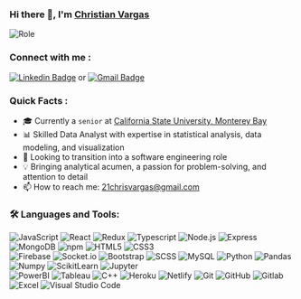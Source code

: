 ### Hi there 👋, I'm [Christian Vargas](https://github.com/c-vargas)
![Role](https://img.shields.io/badge/Role-Data_Analyst-green)

### Connect with me : <br>
[![Linkedin Badge](https://img.shields.io/badge/-Christian_Vargas-blue?style=flat-square&logo=Linkedin&logoColor=white&link=https://www.linkedin.com/in/christian-vargas21/)](https://www.linkedin.com/in/christian-vargas21/)
or [![Gmail Badge](https://img.shields.io/badge/-21chrisvargas@gmail.com-c14438?style=flat-square&logo=Gmail&logoColor=white&link=mailto:21chrisvargas@gmail.com)](mailto:21chrisvargas1@gmail.com)

### Quick Facts :

- 🎓 Currently a `senior` at [California State University, Monterey Bay](https://csumb.edu/scd/degree-programs/cs/)
- 📊 Skilled Data Analyst with expertise in statistical analysis, data modeling, and visualization
- 🔄 Looking to transition into a software engineering role
- 💡 Bringing analytical acumen, a passion for problem-solving, and attention to detail
- 📫 How to reach me: 21chrisvargas@gmail.com

### 🛠️ Languages and Tools:

![JavaScript](https://img.shields.io/badge/-JavaScript-black?style=flat-square&logo=javascript)
![React](https://img.shields.io/badge/-React-black?style=flat-square&logo=react)
![Redux](https://img.shields.io/badge/-Redux-black?style=flat-square&logo=Redux)
![Typescript](https://img.shields.io/badge/-Typescript-black?style=flat-square&logo=Typescript)
![Node.js](https://img.shields.io/badge/-Node.js-black?style=flat-square&logo=Node.js)
![Express](https://img.shields.io/badge/-Express.js-black?style=flat-square&logo=express)
![MongoDB](https://img.shields.io/badge/-MongoDB-black?style=flat-square&logo=mongodb)
![npm](https://img.shields.io/badge/-npm-black?style=flat-square&logo=npm)
![HTML5](https://img.shields.io/badge/-HTML5-black?style=flat-square&logo=html5&logoColor=white)
![CSS3](https://img.shields.io/badge/-CSS3-black?style=flat-square&logo=css3)
<br>
![Firebase](https://img.shields.io/badge/-Firebase-black?style=flat-square&logo=Firebase)
![Socket.io](https://img.shields.io/badge/-Socket-black?style=flat-square&logo=socket.io)
![Bootstrap](https://img.shields.io/badge/-Bootstrap-black?style=flat-square&logo=bootstrap)
![SCSS](https://img.shields.io/badge/-SCSS-black?style=flat-square&logo=SASS)
![MySQL](https://img.shields.io/badge/-MySQL-black?style=flat-square&logo=MySQL)
![Python](https://img.shields.io/badge/-Python-black?style=flat-square&logo=Python)
![Pandas](https://img.shields.io/badge/-Pandas-black?style=flat-square&logo=Pandas)
![Numpy](https://img.shields.io/badge/-Numpy-black?style=flat-square&logo=Numpy)
![ScikitLearn](https://img.shields.io/badge/-ScikitLearn-black?style=flat-square&logo=ScikitLearn)
![Jupyter](https://img.shields.io/badge/-Jupyter-black?style=flat-square&logo=Jupyter)
<br>
![PowerBI](https://img.shields.io/badge/-PowerBI-black?style=flat-square&logo=PowerBI)
![Tableau](https://img.shields.io/badge/-Tableau-black?style=flat-square&logo=Tableau)
![C++](https://img.shields.io/badge/-C++-black?style=flat-square&logo=c)
![Heroku](https://img.shields.io/badge/-Heroku-black?style=flat-square&logo=heroku)
![Netlify](https://img.shields.io/badge/-Netlify-black?style=flat-square&logo=netlify)
![Git](https://img.shields.io/badge/-Git-black?style=flat-square&logo=git)
![GitHub](https://img.shields.io/badge/-GitHub-black?style=flat-square&logo=github)
![Gitlab](https://img.shields.io/badge/-Gitlab-black?style=flat-square&logo=gitlab)
![Excel](https://img.shields.io/badge/-Excel-black?logo=microsoft-excel&logoColor=white)
![Visual Studio Code](https://img.shields.io/badge/-Visual%20Studio%20Code-black?style=flat-square&logo=visual-studio-code)
